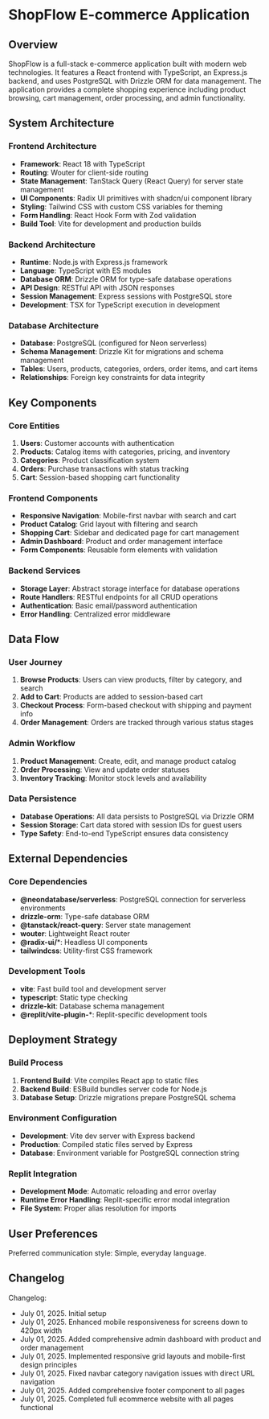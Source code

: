 # ShopFlow E-commerce Application

## Overview

ShopFlow is a full-stack e-commerce application built with modern web technologies. It features a React frontend with TypeScript, an Express.js backend, and uses PostgreSQL with Drizzle ORM for data management. The application provides a complete shopping experience including product browsing, cart management, order processing, and admin functionality.

## System Architecture

### Frontend Architecture
- **Framework**: React 18 with TypeScript
- **Routing**: Wouter for client-side routing
- **State Management**: TanStack Query (React Query) for server state management
- **UI Components**: Radix UI primitives with shadcn/ui component library
- **Styling**: Tailwind CSS with custom CSS variables for theming
- **Form Handling**: React Hook Form with Zod validation
- **Build Tool**: Vite for development and production builds

### Backend Architecture
- **Runtime**: Node.js with Express.js framework
- **Language**: TypeScript with ES modules
- **Database ORM**: Drizzle ORM for type-safe database operations
- **API Design**: RESTful API with JSON responses
- **Session Management**: Express sessions with PostgreSQL store
- **Development**: TSX for TypeScript execution in development

### Database Architecture
- **Database**: PostgreSQL (configured for Neon serverless)
- **Schema Management**: Drizzle Kit for migrations and schema management
- **Tables**: Users, products, categories, orders, order items, and cart items
- **Relationships**: Foreign key constraints for data integrity

## Key Components

### Core Entities
1. **Users**: Customer accounts with authentication
2. **Products**: Catalog items with categories, pricing, and inventory
3. **Categories**: Product classification system
4. **Orders**: Purchase transactions with status tracking
5. **Cart**: Session-based shopping cart functionality

### Frontend Components
- **Responsive Navigation**: Mobile-first navbar with search and cart
- **Product Catalog**: Grid layout with filtering and search
- **Shopping Cart**: Sidebar and dedicated page for cart management
- **Admin Dashboard**: Product and order management interface
- **Form Components**: Reusable form elements with validation

### Backend Services
- **Storage Layer**: Abstract storage interface for database operations
- **Route Handlers**: RESTful endpoints for all CRUD operations
- **Authentication**: Basic email/password authentication
- **Error Handling**: Centralized error middleware

## Data Flow

### User Journey
1. **Browse Products**: Users can view products, filter by category, and search
2. **Add to Cart**: Products are added to session-based cart
3. **Checkout Process**: Form-based checkout with shipping and payment info
4. **Order Management**: Orders are tracked through various status stages

### Admin Workflow
1. **Product Management**: Create, edit, and manage product catalog
2. **Order Processing**: View and update order statuses
3. **Inventory Tracking**: Monitor stock levels and availability

### Data Persistence
- **Database Operations**: All data persists to PostgreSQL via Drizzle ORM
- **Session Storage**: Cart data stored with session IDs for guest users
- **Type Safety**: End-to-end TypeScript ensures data consistency

## External Dependencies

### Core Dependencies
- **@neondatabase/serverless**: PostgreSQL connection for serverless environments
- **drizzle-orm**: Type-safe database ORM
- **@tanstack/react-query**: Server state management
- **wouter**: Lightweight React router
- **@radix-ui/***: Headless UI components
- **tailwindcss**: Utility-first CSS framework

### Development Tools
- **vite**: Fast build tool and development server
- **typescript**: Static type checking
- **drizzle-kit**: Database schema management
- **@replit/vite-plugin-***: Replit-specific development tools

## Deployment Strategy

### Build Process
1. **Frontend Build**: Vite compiles React app to static files
2. **Backend Build**: ESBuild bundles server code for Node.js
3. **Database Setup**: Drizzle migrations prepare PostgreSQL schema

### Environment Configuration
- **Development**: Vite dev server with Express backend
- **Production**: Compiled static files served by Express
- **Database**: Environment variable for PostgreSQL connection string

### Replit Integration
- **Development Mode**: Automatic reloading and error overlay
- **Runtime Error Handling**: Replit-specific error modal integration
- **File System**: Proper alias resolution for imports

## User Preferences

Preferred communication style: Simple, everyday language.

## Changelog

Changelog:
- July 01, 2025. Initial setup
- July 01, 2025. Enhanced mobile responsiveness for screens down to 420px width
- July 01, 2025. Added comprehensive admin dashboard with product and order management
- July 01, 2025. Implemented responsive grid layouts and mobile-first design principles
- July 01, 2025. Fixed navbar category navigation issues with direct URL navigation
- July 01, 2025. Added comprehensive footer component to all pages
- July 01, 2025. Completed full ecommerce website with all pages functional